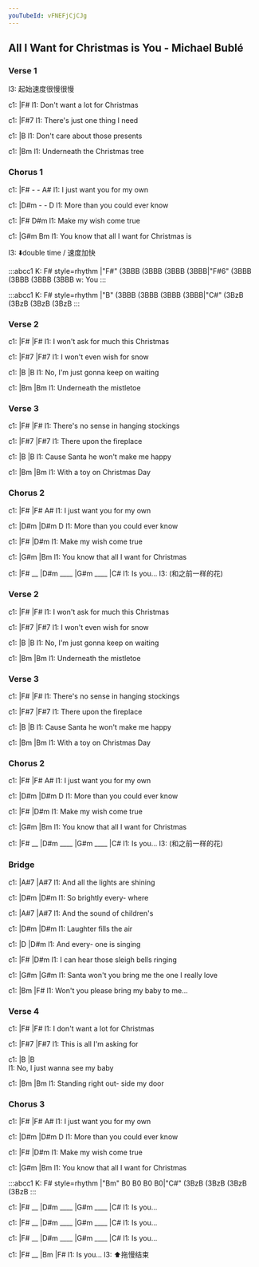 ```yaml
---
youTubeId: vFNEFjCjCJg
---
```


## All I Want for Christmas is You - Michael Bublé

### Verse 1

l3: 起始速度很慢很慢

c1: |F#
l1:    Don't want a lot for Christmas

c1: |F#7
l1:     There's just one thing I need

c1: |B
l1:    Don't care about those presents

c1: |Bm
l1:   Underneath the Christmas tree
 
 
### Chorus 1

c1: |F#     -        -       A#
l1:  I just want you for my own

c1: |D#m         -         -     D
l1:    More than you could ever know

c1: |F#                  D#m
l1:    Make my wish come true

c1:               |G#m            Bm
l1:  You know that all I want for Christmas is

l3: ⬇️double time / 速度加快

:::abcc1
K: F# style=rhythm
 |"F#" (3BBB (3BBB (3BBB (3BBB|"F#6" (3BBB (3BBB (3BBB (3BBB
w: You
:::

:::abcc1
K: F# style=rhythm
|"B" (3BBB (3BBB (3BBB (3BBB|"C#" (3BzB (3BzB (3BzB (3BzB
:::
 
### Verse 2

c1: |F#               |F#
l1:    I won't ask for much this Christmas

c1: |F#7           |F#7
l1:    I won't even wish for snow

c1:     |B             |B
l1:  No, I'm just gonna keep on waiting

c1: |Bm              |Bm
l1:    Underneath the mistletoe
 
### Verse 3

c1: |F#                   |F#
l1:    There's no sense in hanging stockings

c1: |F#7             |F#7
l1:    There upon the fireplace

c1:     |B                   |B
l1:      Cause Santa he won't make me happy

c1: |Bm             |Bm
l1:    With a toy on Christmas Day
 
 
### Chorus 2

c1: |F#             |F#     A#
l1:  I just want you for my own

c1: |D#m                  |D#m  D
l1:    More than you could ever know

c1: |F#                 |D#m
l1:    Make my wish come true

c1:               |G#m           |Bm
l1:  You know that all I want for Christmas

c1:    |F#    __ |D#m ____ |G#m ____ |C#
l1:  Is you...
l3:                                    (和之前一样的花)
 
### Verse 2

c1: |F#               |F#
l1:    I won't ask for much this Christmas

c1: |F#7           |F#7
l1:    I won't even wish for snow

c1:     |B             |B
l1:  No, I'm just gonna keep on waiting

c1: |Bm              |Bm
l1:    Underneath the mistletoe
 
### Verse 3

c1: |F#                   |F#
l1:    There's no sense in hanging stockings

c1: |F#7             |F#7
l1:    There upon the fireplace

c1:     |B                   |B
l1:      Cause Santa he won't make me happy

c1: |Bm             |Bm
l1:    With a toy on Christmas Day
 
### Chorus 2

c1: |F#             |F#     A#
l1:  I just want you for my own

c1: |D#m                  |D#m  D
l1:    More than you could ever know

c1: |F#                 |D#m
l1:    Make my wish come true

c1:               |G#m           |Bm
l1:  You know that all I want for Christmas

c1:    |F#    __ |D#m ____ |G#m ____ |C#
l1:  Is you...
l3:                                    (和之前一样的花)
 
 
### Bridge

c1: |A#7          |A#7
l1:    And all the lights are shining

c1:   |D#m            |D#m
l1: So brightly every- where

c1: |A#7     |A#7
l1:   And the sound of children's

c1: |D#m               |D#m
l1:  Laughter fills the air

c1: |D          |D#m
l1:   And every- one is singing

c1: |F#               |D#m
l1:   I can hear those sleigh bells ringing

c1: |G#m                         |G#m
l1:  Santa won't you bring me the one I really love

c1:          |Bm                  |F#
l1: Won't you please bring my baby to me...
 

### Verse 4

c1: |F#             |F#
l1:   I don't want a lot for Christmas

c1: |F#7            |F#7
l1:  This is all I'm asking for

c1:    |B           |B      
l1: No, I just wanna see my baby

c1: |Bm                 |Bm
l1:  Standing right out- side my door
 
 
### Chorus 3

c1: |F#             |F#     A#
l1:  I just want you for my own

c1: |D#m                  |D#m  D
l1:    More than you could ever know

c1: |F#                 |D#m
l1:    Make my wish come true

c1:               |G#m           |Bm
l1:  You know that all I want for Christmas

:::abcc1
K: F# style=rhythm
|"Bm" B0 B0 B0 B0|"C#" (3BzB (3BzB (3BzB (3BzB
:::

c1:    |F#    __ |D#m ____ |G#m ____ |C#
l1:  Is you...

c1:    |F#    __ |D#m ____ |G#m ____ |C#
l1:  Is you...

c1:    |F#    __ |D#m ____ |G#m ____ |C#
l1:  Is you...

c1:    |F#    __ |Bm        |F#
l1:  Is you...
l3:               ⬆️拖慢结束